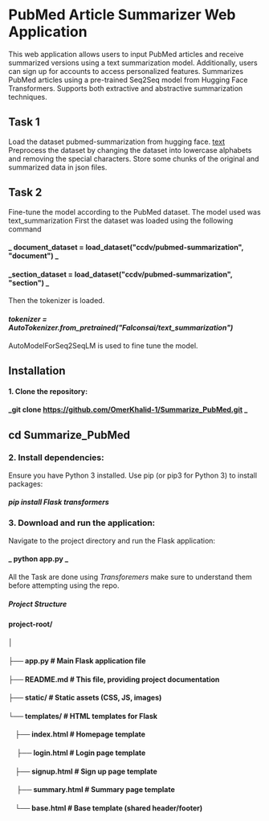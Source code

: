 #                        PubMed Article Summarizer Web Application 
This web application allows users to input PubMed articles and receive summarized versions using a text summarization model. Additionally, users can sign up for accounts to access personalized features.
  Summarizes PubMed articles using a pre-trained Seq2Seq model from Hugging Face Transformers.
  Supports both extractive and abstractive summarization techniques.


## Task 1
Load the dataset pubmed-summarization from hugging face. [text]([url](https://huggingface.co/datasets/ccdv/pubmed-summarization?row=1))
Preprocess the dataset by changing the dataset into lowercase alphabets and removing the special characters.
Store some chunks of the original and summarized data in json files.

## Task 2 
Fine-tune the model according to the PubMed dataset. The model used was text_summarization
First the dataset was loaded using the following command
####           _ document_dataset = load_dataset("ccdv/pubmed-summarization", "document") _
####            _section_dataset = load_dataset("ccdv/pubmed-summarization", "section") _

Then the  tokenizer is loaded.
####                _tokenizer = AutoTokenizer.from_pretrained("Falconsai/text_summarization")_

AutoModelForSeq2SeqLM is used to fine tune the model.




##  Installation
#### 1. Clone the repository:
####                   _git clone https://github.com/OmerKhalid-1/Summarize_PubMed.git _
## cd Summarize_PubMed


### 2. Install dependencies:
Ensure you have Python 3 installed. Use pip (or pip3 for Python 3) to install packages:
####                      _pip install Flask transformers_

### 3. Download and run the application:
Navigate to the project directory and run the Flask application:
####                      _ python app.py _ 

All the Task are done using _Transforemers_ make sure to understand them before attempting using the repo.

##### Project Structure 
#### project-root/
#### │
#### ├── app.py             # Main Flask application file
#### ├── README.md          # This file, providing project documentation
#### ├── static/            # Static assets (CSS, JS, images)
#### └── templates/         # HTML templates for Flask
####   &nbsp;&nbsp;&nbsp;  ├── index.html     # Homepage template
####   &nbsp; &nbsp;&nbsp; ├── login.html     # Login page template
####   &nbsp;&nbsp;&nbsp;  ├── signup.html    # Sign up page template
####   &nbsp; &nbsp;&nbsp; ├── summary.html   # Summary page template
####    &nbsp;&nbsp;&nbsp; └── base.html      # Base template (shared header/footer)

